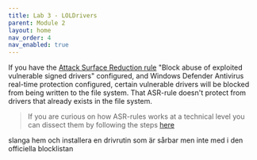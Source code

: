 ```yaml
---
title: Lab 3 - LOLDrivers
parent: Module 2
layout: home
nav_order: 4
nav_enabled: true
---
```



If you have the [Attack Surface Reduction rule](https://learn.microsoft.com/en-us/defender-endpoint/attack-surface-reduction-rules-reference) "Block abuse of exploited vulnerable signed drivers" configured, and Windows Defender Antivirus real-time protection configured, certain vulnerable drivers will be blocked from being written to the file system. That ASR-rule doesn't protect from drivers that already exists in the file system.

> If you are curious on how ASR-rules works at a technical level you can dissect them by following the steps [here](https://adamsvoboda.net/extracting-asr-rules/)

slanga hem och installera en drivrutin som är sårbar men inte med i den officiella blocklistan


